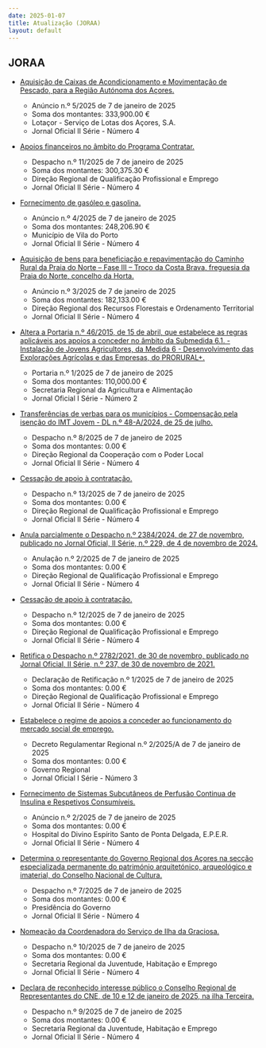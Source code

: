 ```yaml
---
date: 2025-01-07
title: Atualização (JORAA)
layout: default
---
```

## JORAA

* [Aquisição de Caixas de Acondicionamento e Movimentação de Pescado, para a Região Autónoma dos Açores.](https://jo.azores.gov.pt/#/ato/3087025a-8297-4d1f-ba13-c926735894e3)
  * Anúncio n.º 5/2025 de 7 de janeiro de 2025
  * Soma dos montantes: 333,900.00 €
  * Lotaçor - Serviço de Lotas dos Açores, S.A.
  * Jornal Oficial II Série - Número 4

* [Apoios financeiros no âmbito do Programa Contratar.](https://jo.azores.gov.pt/#/ato/69c63d8b-68db-403e-b71c-8800a98f9426)
  * Despacho n.º 11/2025 de 7 de janeiro de 2025
  * Soma dos montantes: 300,375.30 €
  * Direção Regional de Qualificação Profissional e Emprego
  * Jornal Oficial II Série - Número 4

* [Fornecimento de gasóleo e gasolina.](https://jo.azores.gov.pt/#/ato/9f33c4bd-4587-40a5-989c-b96bdee281f0)
  * Anúncio n.º 4/2025 de 7 de janeiro de 2025
  * Soma dos montantes: 248,206.90 €
  * Município de Vila do Porto
  * Jornal Oficial II Série - Número 4

* [Aquisição de bens para beneficiação e repavimentação do Caminho Rural da Praia do Norte – Fase III – Troço da Costa Brava, freguesia da Praia do Norte, concelho da Horta.](https://jo.azores.gov.pt/#/ato/4f4df626-a728-49da-85fc-e66c769a6c74)
  * Anúncio n.º 3/2025 de 7 de janeiro de 2025
  * Soma dos montantes: 182,133.00 €
  * Direção Regional dos Recursos Florestais e Ordenamento Territorial
  * Jornal Oficial II Série - Número 4

* [Altera a Portaria n.º 46/2015, de 15 de abril, que estabelece as regras aplicáveis aos apoios a conceder no âmbito da Submedida 6.1. - Instalação de Jovens Agricultores, da Medida 6 - Desenvolvimento das Explorações Agrícolas e das Empresas, do PRORURAL+.](https://jo.azores.gov.pt/#/ato/a6f423b5-07e2-477c-bebb-3cc03c5fe6cf)
  * Portaria n.º 1/2025 de 7 de janeiro de 2025
  * Soma dos montantes: 110,000.00 €
  * Secretaria Regional da Agricultura e Alimentação
  * Jornal Oficial I Série - Número 2

* [Transferências de verbas para os municípios - Compensação pela isenção do IMT Jovem - DL n.º 48-A/2024, de 25 de julho.](https://jo.azores.gov.pt/#/ato/b0919058-482d-4484-8f16-d943272bc1c8)
  * Despacho n.º 8/2025 de 7 de janeiro de 2025
  * Soma dos montantes: 0.00 €
  * Direção Regional da Cooperação com o Poder Local
  * Jornal Oficial II Série - Número 4

* [Cessação de apoio à contratação.](https://jo.azores.gov.pt/#/ato/e6909c69-394a-4236-b982-81410f80f5ee)
  * Despacho n.º 13/2025 de 7 de janeiro de 2025
  * Soma dos montantes: 0.00 €
  * Direção Regional de Qualificação Profissional e Emprego
  * Jornal Oficial II Série - Número 4

* [Anula parcialmente o Despacho n.º 2384/2024, de 27 de novembro, publicado no Jornal Oficial, II Série, n.º 229, de 4 de novembro de 2024.](https://jo.azores.gov.pt/#/ato/9161446f-ed07-4e26-8868-d468c419ef51)
  * Anulação n.º 2/2025 de 7 de janeiro de 2025
  * Soma dos montantes: 0.00 €
  * Direção Regional de Qualificação Profissional e Emprego
  * Jornal Oficial II Série - Número 4

* [Cessação de apoio à contratação.](https://jo.azores.gov.pt/#/ato/d481b9bb-42d8-47c4-be6c-b1d9546ab8cf)
  * Despacho n.º 12/2025 de 7 de janeiro de 2025
  * Soma dos montantes: 0.00 €
  * Direção Regional de Qualificação Profissional e Emprego
  * Jornal Oficial II Série - Número 4

* [Retifica o Despacho n.º 2782/2021, de 30 de novembro, publicado no Jornal Oficial, II Série, n.º 237, de 30 de novembro de 2021.](https://jo.azores.gov.pt/#/ato/cc9f96ce-22cb-4a3e-af71-0635fa17e14e)
  * Declaração de Retificação n.º 1/2025 de 7 de janeiro de 2025
  * Soma dos montantes: 0.00 €
  * Direção Regional de Qualificação Profissional e Emprego
  * Jornal Oficial II Série - Número 4

* [Estabelece o regime de apoios a conceder ao funcionamento do mercado social de emprego.](https://jo.azores.gov.pt/#/ato/537301f3-135a-4097-b228-1d5df84749f1)
  * Decreto Regulamentar Regional n.º 2/2025/A de 7 de janeiro de 2025
  * Soma dos montantes: 0.00 €
  * Governo Regional
  * Jornal Oficial I Série - Número 3

* [Fornecimento de Sistemas Subcutâneos de Perfusão Continua de Insulina e Respetivos Consumíveis.](https://jo.azores.gov.pt/#/ato/d91720a3-be05-4fd9-9b54-d9c617d1857a)
  * Anúncio n.º 2/2025 de 7 de janeiro de 2025
  * Soma dos montantes: 0.00 €
  * Hospital do Divino Espírito Santo de Ponta Delgada, E.P.E.R.
  * Jornal Oficial II Série - Número 4

* [Determina o representante do Governo Regional dos Açores na secção especializada permanente do património arquitetónico, arqueológico e imaterial, do Conselho Nacional de Cultura.](https://jo.azores.gov.pt/#/ato/1f6020e2-d56b-4fcd-8c2c-0d7475161a7e)
  * Despacho n.º 7/2025 de 7 de janeiro de 2025
  * Soma dos montantes: 0.00 €
  * Presidência do Governo
  * Jornal Oficial II Série - Número 4

* [Nomeação da Coordenadora do Serviço de Ilha da Graciosa.](https://jo.azores.gov.pt/#/ato/fa3c50f3-f137-4a3c-94f7-d563327cad05)
  * Despacho n.º 10/2025 de 7 de janeiro de 2025
  * Soma dos montantes: 0.00 €
  * Secretaria Regional da Juventude, Habitação e Emprego
  * Jornal Oficial II Série - Número 4

* [Declara de reconhecido interesse público o Conselho Regional de Representantes do CNE, de 10 e 12 de janeiro de 2025, na ilha Terceira.](https://jo.azores.gov.pt/#/ato/99453d93-d6b6-4993-8a13-25ae586ba443)
  * Despacho n.º 9/2025 de 7 de janeiro de 2025
  * Soma dos montantes: 0.00 €
  * Secretaria Regional da Juventude, Habitação e Emprego
  * Jornal Oficial II Série - Número 4
